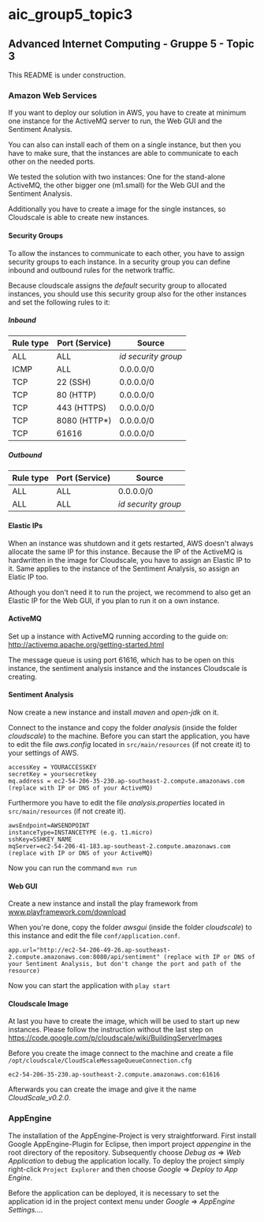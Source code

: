 aic_group5_topic3
=================

Advanced Internet Computing - Gruppe 5 - Topic 3
------------------------------------------------

This README is under construction.

### Amazon Web Services
If you want to deploy our solution in AWS, you have to create at minimum one instance for the ActiveMQ server to run, the Web GUI and the Sentiment Analysis.

You can also can install each of them on a single instance, but then you have to make sure, that the instances are able to communicate to each other on the needed ports.

We tested the solution with two instances: One for the stand-alone ActiveMQ, the other bigger one (m1.small) for the Web GUI and the Sentiment Analysis. 

Additionally you have to create a image for the single instances, so Cloudscale is able to create new instances.

#### Security Groups
To allow the instances to communicate to each other, you have to assign security groups to each instance. In a security group you can define inbound and outbound rules for the network traffic.

Because cloudscale assigns the _default_ security group to allocated instances, you should use this security group also for the other instances and set the following rules to it:

##### Inbound
| Rule type | Port (Service) | Source |
|---------|----------------|--------|
| ALL | ALL | _id security group_ |
| ICMP | ALL | 0.0.0.0/0 |
| TCP | 22 (SSH) | 0.0.0.0/0 |
| TCP | 80 (HTTP) | 0.0.0.0/0 |
| TCP | 443 (HTTPS) | 0.0.0.0/0 |
| TCP | 8080 (HTTP*) | 0.0.0.0/0 |
| TCP | 61616 | 0.0.0.0/0 |

##### Outbound
| Rule type | Port (Service) | Source |
|---------|----------------|--------|
| ALL | ALL | 0.0.0.0/0 |
| ALL | ALL | _id security group_ |

#### Elastic IPs
When an instance was shutdown and it gets restarted, AWS doesn't always allocate the same IP for this instance. Because the IP of the ActiveMQ is hardwritten in the image for Cloudscale, you have to assign an Elastic IP to it. Same applies to the instance of the Sentiment Analysis, so assign an Elatic IP too. 

Athough you don't need it to run the project, we recommend to also get an Elastic IP for the Web GUI, if you plan to run it on a own instance.

#### ActiveMQ
Set up a instance with ActiveMQ running according to the guide on: http://activemq.apache.org/getting-started.html

The message queue is using port 61616, which has to be open on this instance, the sentiment analysis instance and the instances Cloudscale is creating.

#### Sentiment Analysis
Now create a new instance and install _maven_ and _open-jdk_ on it.

Connect to the instance and copy the folder _analysis_ (inside the folder _cloudscale_) to the machine. Before you can start the application, you have to edit the file _aws.config_ located in `src/main/resources` (if not create it) to your settings of AWS.

    accessKey = YOURACCESSKEY
    secretKey = yoursecretkey
    mq.address = ec2-54-206-35-230.ap-southeast-2.compute.amazonaws.com (replace with IP or DNS of your ActiveMQ)

Furthermore you have to edit the file _analysis.properties_ located in `src/main/resources` (if not create it).
    
    awsEndpoint=AWSENDPOINT
    instanceType=INSTANCETYPE (e.g. t1.micro)
    sshKey=SSHKEY_NAME
    mqServer=ec2-54-206-41-183.ap-southeast-2.compute.amazonaws.com (replace with IP or DNS of your ActiveMQ)

Now you can run the command `mvn run`

#### Web GUI
Create a new instance and install the play framework from www.playframework.com/download

When you're done, copy the folder _awsgui_ (inside the folder _cloudscale_) to this instance and edit the file `conf/application.conf`.  

    app.url="http://ec2-54-206-49-26.ap-southeast-2.compute.amazonaws.com:8080/api/sentiment" (replace with IP or DNS of your Sentiment Analysis, but don't change the port and path of the resource)

Now you can start the application with `play start`

#### Cloudscale Image
At last you have to create the image, which will be used to start up new instances. Please follow the instruction without the last step on https://code.google.com/p/cloudscale/wiki/BuildingServerImages

Before you create the image connect to the machine and create a file `/opt/cloudscale/CloudScaleMessageQueueConnection.cfg`

    ec2-54-206-35-230.ap-southeast-2.compute.amazonaws.com:61616

Afterwards you can create the image and give it the name _CloudScale_v0.2.0_.

### AppEngine
The installation of the AppEngine-Project is very straightforward. First install Google AppEngine-Plugin for Eclipse, then import project _appengine_ in the root directory of the repository. Subsequently choose _Debug as_ => _Web Application_ to debug the application locally. To deploy the project simply right-click `Project Explorer` and then choose _Google_ => _Deploy to App Engine_.

Before the application can be deployed, it is necessary to set the application id in the project context menu under _Google_ => _AppEngine Settings..._.
